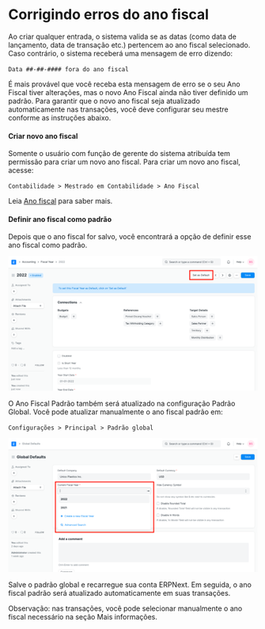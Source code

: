 # Corrigindo erros do ano fiscal



Ao criar qualquer entrada, o sistema valida se as datas (como data de lançamento, data de transação etc.) pertencem ao ano fiscal selecionado. Caso contrário, o sistema receberá uma mensagem de erro dizendo:


`Data ##-##-#### fora do ano fiscal`


É mais provável que você receba esta mensagem de erro se o seu Ano Fiscal tiver alterações, mas o novo Ano Fiscal ainda não tiver definido um padrão. Para garantir que o novo ano fiscal seja atualizado automaticamente nas transações, você deve configurar seu mestre conforme as instruções abaixo.


#### Criar novo ano fiscal


Somente o usuário com função de gerente do sistema atribuída tem permissão para criar um novo ano fiscal. Para criar um novo ano fiscal, acesse:


`Contabilidade > Mestrado em Contabilidade > Ano Fiscal`


Leia [Ano fiscal](/docs/pt/accounts/fiscal-year) para saber mais.


#### Definir ano fiscal como padrão


Depois que o ano fiscal for salvo, você encontrará a opção de definir esse ano fiscal como padrão.


![Definir ano fiscal como padrão](/files/set-fiscal-year-as-default.png)


O Ano Fiscal Padrão também será atualizado na configuração Padrão Global. Você pode atualizar manualmente o ano fiscal padrão em:


`Configurações > Principal > Padrão global`


![Configuração do ano fiscal atual nos padrões globais](/files/current-fiscal-year-in-global-defaults.png)


Salve o padrão global e recarregue sua conta ERPNext. Em seguida, o ano fiscal padrão será atualizado automaticamente em suas transações.


Observação: nas transações, você pode selecionar manualmente o ano fiscal necessário na seção Mais informações.



